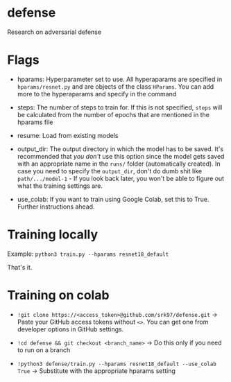 # defense
Research on adversarial defense


# Flags

- hparams: Hyperparameter set to use. All hyperaparams are specified in `hparams/resnet.py` and are objects of the class `HParams`. You can add more to the hyperaparams and specify in the command

- steps: The number of steps to train for. If this is not specified, `steps` will be calculated from the number of epochs that are mentioned in the hparams file

- resume: Load from existing models

- output_dir: The output directory in which the model has to be saved. It's recommended that *you don't* use this option since the model gets saved with an appropriate name in the `runs/` folder (automatically created). In case you need to specify the `output_dir`, don't do dumb shit like `path/.../model-1` -  If you look back later, you won't be able to figure out what the training settings are.

- use_colab: If you want to train using Google Colab, set this to True. Further instructions ahead.

# Training locally

Example: `python3 train.py --hparams resnet18_default`

That's it.

# Training on colab

- `!git clone https://<access_token>@github.com/srk97/defense.git` -> Paste your GitHub access tokens without `<>`. You can get one from developer options in GitHub settings. 

- `!cd defense && git checkout <branch_name>` -> Do this only if you need to run on a branch

- `!python3 defense/train.py --hparams resnet18_default --use_colab True` -> Substitute with the appropriate hparams setting
